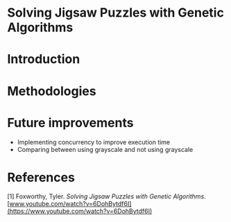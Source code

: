 # Solving Jigsaw Puzzles with Genetic Algorithms

# Introduction

# Methodologies

# Future improvements

- Implementing concurrency to improve execution time
- Comparing between using grayscale and not using grayscale

# References

[1] Foxworthy, Tyler. _Solving Jigsaw Puzzles with Genetic Algorithms_. [www.youtube.com/watch?v=6DohBytdf6I](https://www.youtube.com/watch?v=6DohBytdf6I)
